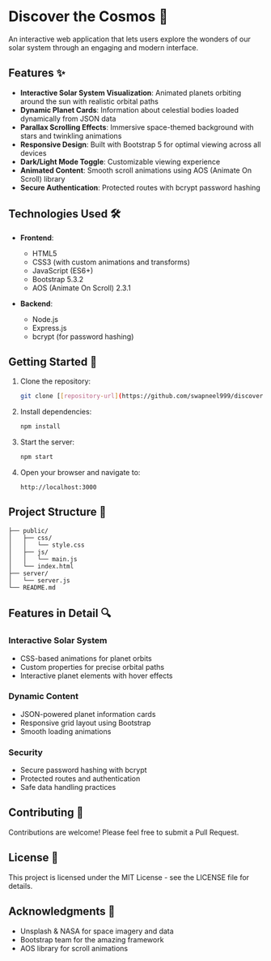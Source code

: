 # Discover the Cosmos 🌌

An interactive web application that lets users explore the wonders of our solar system through an engaging and modern interface.

## Features ✨

- **Interactive Solar System Visualization**: Animated planets orbiting around the sun with realistic orbital paths
- **Dynamic Planet Cards**: Information about celestial bodies loaded dynamically from JSON data
- **Parallax Scrolling Effects**: Immersive space-themed background with stars and twinkling animations
- **Responsive Design**: Built with Bootstrap 5 for optimal viewing across all devices
- **Dark/Light Mode Toggle**: Customizable viewing experience
- **Animated Content**: Smooth scroll animations using AOS (Animate On Scroll) library
- **Secure Authentication**: Protected routes with bcrypt password hashing

## Technologies Used 🛠

- **Frontend**:
  - HTML5
  - CSS3 (with custom animations and transforms)
  - JavaScript (ES6+)
  - Bootstrap 5.3.2
  - AOS (Animate On Scroll) 2.3.1

- **Backend**:
  - Node.js
  - Express.js
  - bcrypt (for password hashing)

## Getting Started 🚀

1. Clone the repository:
   ```bash
   git clone [[repository-url](https://github.com/swapneel999/discover-the-cosmos/)]
   ```

2. Install dependencies:
   ```bash
   npm install
   ```

3. Start the server:
   ```bash
   npm start
   ```

4. Open your browser and navigate to:
   ```
   http://localhost:3000
   ```

## Project Structure 📁

```
├── public/
│   ├── css/
│   │   └── style.css
│   ├── js/
│   │   └── main.js
│   └── index.html
├── server/
│   └── server.js
└── README.md
```

## Features in Detail 🔍

### Interactive Solar System
- CSS-based animations for planet orbits
- Custom properties for precise orbital paths
- Interactive planet elements with hover effects

### Dynamic Content
- JSON-powered planet information cards
- Responsive grid layout using Bootstrap
- Smooth loading animations

### Security
- Secure password hashing with bcrypt
- Protected routes and authentication
- Safe data handling practices

## Contributing 🤝

Contributions are welcome! Please feel free to submit a Pull Request.

## License 📝

This project is licensed under the MIT License - see the LICENSE file for details.

## Acknowledgments 🙏

- Unsplash & NASA for space imagery and data
- Bootstrap team for the amazing framework
- AOS library for scroll animations 

